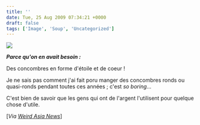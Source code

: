 ```yaml
---
title: ''
date: Tue, 25 Aug 2009 07:34:21 +0000
draft: false
tags: ['Image', 'Soup', 'Uncategorized']
---
```


![](https://madd0.files.wordpress.com/2009/08/tumblr_kox919il5f1qzn0y8o1_500.jpg)

**_Parce qu'on en avait besoin :_**

Des concombres en forme d'étoile et de coeur !

Je ne sais pas comment j'ai fait poru manger des concombres ronds ou quasi-ronds pendant toutes ces années ; c'est _so boring_…

C'est bien de savoir que les gens qui ont de l'argent l'utilisent pour quelque chose d'utile.

\[_Via [Weird Asia News](http://www.weirdasianews.com/2009/08/24/heartshaped-cucumbers-healthy-valentines-world/)_\]